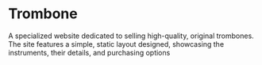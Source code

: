 # Trombone
A specialized website dedicated to selling high-quality, original trombones. The site features a simple, static layout designed, showcasing the instruments, their details, and purchasing options
